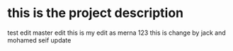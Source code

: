 <h1>this is the project description</h1>
test edit
master edit
this is my edit as merna
123
this is change by jack and mohamed
seif update

